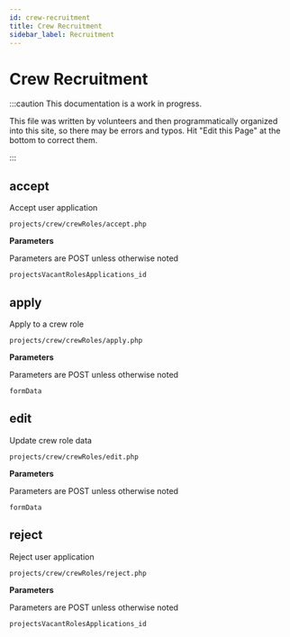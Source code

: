 ```yaml
---
id: crew-recruitment
title: Crew Recruitment 
sidebar_label: Recruitment
---
```


# Crew Recruitment  

:::caution This documentation is a work in progress.

This file was written by volunteers and then programmatically organized into this site, so there may be errors and typos. Hit "Edit this Page" at the bottom to correct them.

:::

## accept

Accept user application
```
projects/crew/crewRoles/accept.php
```

 **Parameters**

Parameters are POST unless otherwise noted

```
projectsVacantRolesApplications_id
```

## apply

Apply to a crew role
```
projects/crew/crewRoles/apply.php
```

 **Parameters**

Parameters are POST unless otherwise noted

```
formData
```

## edit

Update crew role data
```
projects/crew/crewRoles/edit.php
```

 **Parameters**

Parameters are POST unless otherwise noted

```
formData
```

## reject

Reject user application
```
projects/crew/crewRoles/reject.php
```

 **Parameters**

Parameters are POST unless otherwise noted

```
projectsVacantRolesApplications_id
```

